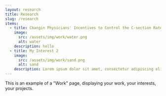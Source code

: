 ```yaml
---
layout: research
title: Research
slug: /research
items:
  - title: Changin Physicians' Incentives to Control the C-section Rate: Evidence from a Major Health Care Reform in Iran
    image:
      src: /assets/img/work/water.png
      alt: water
    description: hello
  - title: My Interest 2
    image:
      src: /assets/img/work/sand.png
      alt: sand
    description: Lorem ipsum dolor sit amet, consectetur adipiscing elit, sed do eiusmod tempor incididunt ut labore et dolore magna aliqua. Ut enim ad minim veniam, quis nostrud exercitation ullamco laboris nisi ut aliquip ex ea commodo consequat. Duis aute irure dolor in reprehenderit in voluptate velit esse cillum dolore eu fugiat nulla pariatur.
---
```


This is an example of a "Work" page, displaying your work, your interests, your projects.
<br />
<br />
